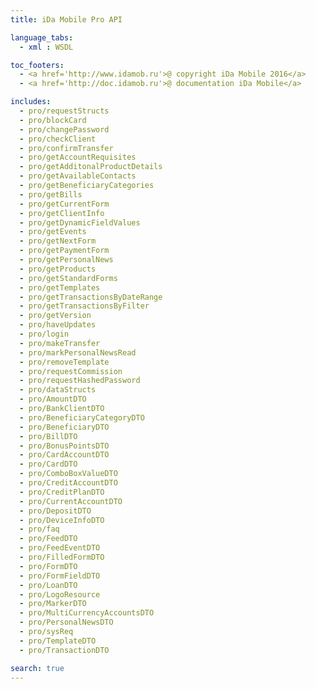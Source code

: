 ```yaml
---
title: iDa Mobile Pro API

language_tabs:
  - xml : WSDL

toc_footers:
  - <a href='http://www.idamob.ru'>@ copyright iDa Mobile 2016</a>
  - <a href='http://doc.idamob.ru'>@ documentation iDa Mobile</a>

includes:
  - pro/requestStructs
  - pro/blockCard
  - pro/changePassword
  - pro/checkClient
  - pro/confirmTransfer
  - pro/getAccountRequisites
  - pro/getAdditonalProductDetails
  - pro/getAvailableContacts
  - pro/getBeneficiaryCategories
  - pro/getBills
  - pro/getCurrentForm
  - pro/getClientInfo
  - pro/getDynamicFieldValues
  - pro/getEvents
  - pro/getNextForm
  - pro/getPaymentForm
  - pro/getPersonalNews
  - pro/getProducts
  - pro/getStandardForms
  - pro/getTemplates
  - pro/getTransactionsByDateRange
  - pro/getTransactionsByFilter
  - pro/getVersion
  - pro/haveUpdates
  - pro/login
  - pro/makeTransfer
  - pro/markPersonalNewsRead
  - pro/removeTemplate
  - pro/requestCommission
  - pro/requestHashedPassword
  - pro/dataStructs
  - pro/AmountDTO
  - pro/BankClientDTO
  - pro/BeneficiaryCategoryDTO
  - pro/BeneficiaryDTO
  - pro/BillDTO
  - pro/BonusPointsDTO
  - pro/CardAccountDTO
  - pro/CardDTO
  - pro/ComboBoxValueDTO
  - pro/CreditAccountDTO
  - pro/CreditPlanDTO
  - pro/CurrentAccountDTO
  - pro/DepositDTO
  - pro/DeviceInfoDTO
  - pro/faq
  - pro/FeedDTO
  - pro/FeedEventDTO
  - pro/FilledFormDTO
  - pro/FormDTO
  - pro/FormFieldDTO
  - pro/LoanDTO
  - pro/LogoResource
  - pro/MarkerDTO
  - pro/MultiCurrencyAccountsDTO
  - pro/PersonalNewsDTO
  - pro/sysReq
  - pro/TemplateDTO
  - pro/TransactionDTO

search: true
---
```

